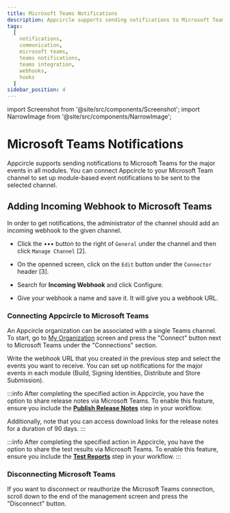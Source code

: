 ```yaml
---
title: Microsoft Teams Notifications
description: Appcircle supports sending notifications to Microsoft Teams for the major events in all modules. You can connect Appcircle to your Microsoft Team channel to set up module-based event notifications to be sent to the selected channel.
tags:
  [
    notifications,
    communication,
    microsoft teams,
    teams notifications,
    teams integration,
    webhooks,
    hooks
  ]
sidebar_position: 4
---
```


import Screenshot from '@site/src/components/Screenshot';
import NarrowImage from '@site/src/components/NarrowImage';

# Microsoft Teams Notifications

Appcircle supports sending notifications to Microsoft Teams for the major events in all modules. You can connect Appcircle to your Microsoft Team channel to set up module-based event notifications to be sent to the selected channel.

## Adding Incoming Webhook to Microsoft Teams

In order to get notifications, the administrator of the channel should add an incoming webhook to the given channel.

- Click the ••• button to the right of `General` under the channel and then click `Manage Channel` [2].

- On the openned screen, click on the `Edit` button under the `Connector` header [3].

<Screenshot url="https://cdn.appcircle.io/docs/assets/msteams-configure1.png" />

- Search for **Incoming Webhook** and click Configure.

<Screenshot url='https://cdn.appcircle.io/docs/assets/msteams-configure2.png' />

- Give your webhook a name and save it. It will give you a webhook URL.

<Screenshot url='https://cdn.appcircle.io/docs/assets/msteams-configure3.png' />

### Connecting Appcircle to Microsoft Teams

An Appcircle organization can be associated with a single Teams channel. To start, go to [My Organization](/account/my-organization) screen and press the "Connect" button next to Microsoft Teams under the "Connections" section.

<Screenshot url='https://cdn.appcircle.io/docs/assets/integrations-teams.png' />

Write the webhook URL that you created in the previous step and select the events you want to receive. You can set up notifications for the major events in each module (Build, Signing Identities, Distribute and Store Submission).

<Screenshot url='https://cdn.appcircle.io/docs/assets/msteams-configure4.png' />

:::info
After completing the specified action in Appcircle, you have the option to share release notes via Microsoft Teams.
To enable this feature, ensure you include the [**Publish Release Notes**](https://docs.appcircle.io/workflows/common-workflow-steps/publish-release-notes/) step in your workflow.

Additionally, note that you can access download links for the release notes for a duration of 90 days.
:::

<Screenshot url='https://cdn.appcircle.io/docs/assets/2446-ReleaseNotesViaEmail.png' />

:::info
After completing the specified action in Appcircle, you have the option to share the test results via Microsoft Teams.
To enable this feature, ensure you include the [**Test Reports**](https://docs.appcircle.io/continuous-testing/running-ios-unit-and-ui-tests#generating-test-report) step in your workflow.
:::

<Screenshot url='https://cdn.appcircle.io/docs/assets/2446-TestReportsViaEmail.png' />

### Disconnecting Microsoft Teams

If you want to disconnect or reauthorize the Microsoft Teams connection, scroll down to the end of the management screen and press the "Disconnect" button.

<Screenshot url='https://cdn.appcircle.io/docs/assets/msteams-configure5.png' />
